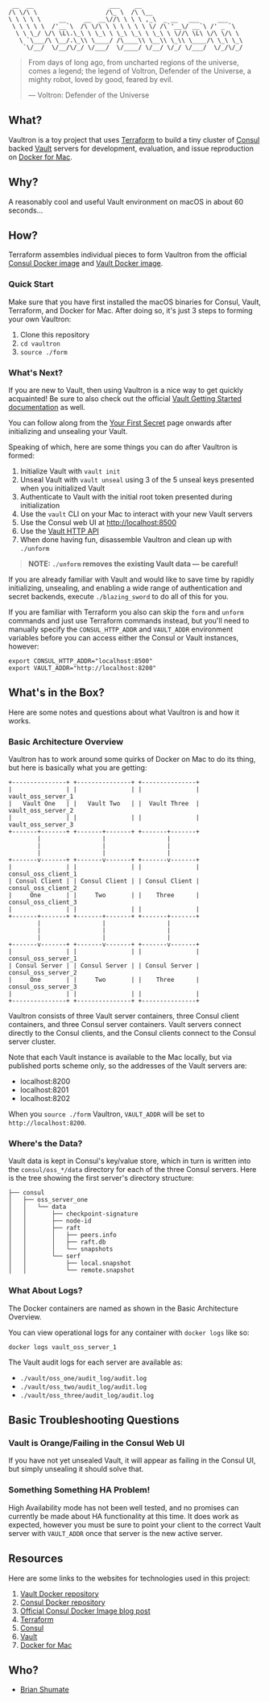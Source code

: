 
     __  __                     ___    __
    /\ \/\ \                   /\_ \  /\ \__
    \ \ \ \ \     __     __  __\//\ \ \ \ ,_\  _ __   ___     ___
     \ \ \ \ \  /'__`\  /\ \/\ \ \ \ \ \ \ \/ /\`'__\/ __`\ /' _ `\
      \ \ \_/ \/\ \L\.\_\ \ \_\ \ \_\ \_\ \ \_\ \ \//\ \L\ \/\ \/\ \
       \ `\___/\ \__/.\_\\ \____/ /\____\\ \__\\ \_\\ \____/\ \_\ \_\
        `\/__/  \/__/\/_/ \/___/  \/____/ \/__/ \/_/ \/___/  \/_/\/_/


> From days of long ago, from uncharted regions of the universe, comes a
> legend; the legend of Voltron, Defender of the Universe, a mighty robot,
> loved by good, feared by evil.
>
> — Voltron: Defender of the Universe

## What?

Vaultron is a toy project that uses [Terraform](https://www.terraform.io/)
to build a tiny cluster of [Consul](https://www.consul.io/) backed
[Vault](https://www.vaultproject.io/) servers for development, evaluation,
and issue reproduction on [Docker for Mac](https://www.docker.com/docker-mac).

## Why?

A reasonably cool and useful Vault environment on macOS in about 60 seconds...

## How?

Terraform assembles individual pieces to form Vaultron from the official
[Consul Docker image](https://hub.docker.com/_/consul/) and
[Vault Docker image](https://hub.docker.com/_/vault/).

### Quick Start

Make sure that you have first installed the macOS binaries for Consul, Vault,
Terraform, and Docker for Mac. After doing so, it's just 3 steps to forming
your own Vaultron:

1. Clone this repository
2. `cd vaultron`
3. `source ./form`

### What's Next?

If you are new to Vault, then using Vaultron is a nice way to get quickly
acquainted! Be sure to also check out the official [Vault
Getting Started documentation](https://www.vaultproject.io/intro/getting-started/install.html) as well.

You can follow along from the [Your First Secret](https://www.vaultproject.io/intro/getting-started/first-secret.html) page onwards after initializing and
unsealing your Vault.

Speaking of which, here are some things you can do after Vaultron is formed:

1. Initialize Vault with `vault init`
2. Unseal Vault with `vault unseal` using 3 of the 5 unseal keys presented
   when you initialized Vault
3. Authenticate to Vault with the initial root token presented during
   initialization
4. Use the `vault` CLI on your Mac to interact with your new Vault servers
5. Use the Consul web UI at [http://localhost:8500](http://localhost:8500)
6. Use the [Vault HTTP API](https://www.vaultproject.io/api/index.html)
7. When done having fun, disassemble Vaultron and clean up with `./unform`

> **NOTE: `./unform` removes the existing Vault data — be careful!**

If you are already familiar with Vault and would like to save time by
rapidly initializing, unsealing, and enabling a wide range of authentication
and secret backends, execute `./blazing_sword` to do all of this for you.

If you are familiar with Terraform you also can skip the `form` and `unform`
commands and just use Terraform commands instead, but you'll need to manually
specify the `CONSUL_HTTP_ADDR` and `VAULT_ADDR` environment variables
before you can access either the Consul or Vault instances, however:

```
export CONSUL_HTTP_ADDR="localhost:8500"
export VAULT_ADDR="http://localhost:8200"
```

## What's in the Box?

Here are some notes and questions about what Vaultron is and how it works.

### Basic Architecture Overview

Vaultron has to work around some quirks of Docker on Mac to do its thing, but
here is basically what you are getting:

```
+---------------+ +---------------+ +---------------+
|               | |               | |               |  vault_oss_server_1
|   Vault One   | |   Vault Two   | |  Vault Three  |  vault_oss_server_2
|               | |               | |               |  vault_oss_server_3
+-------+-------+ +-------+-------+ +-------+-------+
        |                 |                 |
        |                 |                 |
        |                 |                 |
+-------v-------+ +-------v-------+ +-------v-------+
|               | |               | |               |  consul_oss_client_1
| Consul Client | | Consul Client | | Consul Client |  consul_oss_client_2
|     One       | |     Two       | |    Three      |  consul_oss_client_3
|               | |               | |               |
+-------+-------+ +-------+-------+ +-------+-------+
        |                 |                 |
        |                 |                 |
        |                 |                 |
+-------v-------+ +-------v-------+ +-------v-------+
|               | |               | |               |  consul_oss_server_1
| Consul Server | | Consul Server | | Consul Server |  consul_oss_server_2
|     One       | |     Two       | |    Three      |  consul_oss_server_3
|               | |               | |               |
+---------------+ +---------------+ +---------------+
```

Vaultron consists of three Vault server containers, three Consul client
containers, and three Consul server containers. Vault servers connect
directly to the Consul clients, and the Consul clients connect to the
Consul server cluster.

Note that each Vault instance is available to the Mac locally, but via
published ports scheme only, so the addresses of the Vault servers are:

- localhost:8200
- localhost:8201
- localhost:8202

When you `source ./form` Vaultron, `VAULT_ADDR` will be set to
`http://localhost:8200`.

### Where's the Data?

Vault data is kept in Consul's key/value store, which in turn is written into
the `consul/oss_*/data` directory for each of the three Consul servers. Here
is the tree showing the first server's directory structure:

```
├── consul
│   ├── oss_server_one
│   │   └── data
│   │       ├── checkpoint-signature
│   │       ├── node-id
│   │       ├── raft
│   │       │   ├── peers.info
│   │       │   ├── raft.db
│   │       │   └── snapshots
│   │       └── serf
│   │           ├── local.snapshot
│   │           └── remote.snapshot
```

### What About Logs?

The Docker containers are named as shown in the Basic Architecture Overview.

You can view operational logs for any container with `docker logs` like so:

```
docker logs vault_oss_server_1
```

The Vault audit logs for each server are available as:

- `./vault/oss_one/audit_log/audit.log`
- `./vault/oss_two/audit_log/audit.log`
- `./vault/oss_three/audit_log/audit.log`

## Basic Troubleshooting Questions

### Vault is Orange/Failing in the Consul Web UI

If you have not yet unsealed Vault, it will appear as failing in the Consul
UI, but simply unsealing it should solve that.

### Something Something HA Problem!

High Availability mode has not been well tested, and no promises can currently
be made about HA functionality at this time. It does work as expected, however
you must be sure to point your client to the correct Vault server
with `VAULT_ADDR` once that server is the new active server.

## Resources

Here are some links to the websites for technologies used in this project:

1. [Vault Docker repository](https://hub.docker.com/_/vault/)
3. [Consul Docker repository](https://hub.docker.com/_/consul/)
3. [Official Consul Docker Image blog post](https://www.hashicorp.com/blog/official-consul-docker-image/)
4. [Terraform](https://www.terraform.io/)
5. [Consul](https://www.consul.io/)
6. [Vault](https://www.vaultproject.io/)
7. [Docker for Mac](https://www.docker.com/docker-mac)

## Who?

- [Brian Shumate](http://brianshumate.com/)
